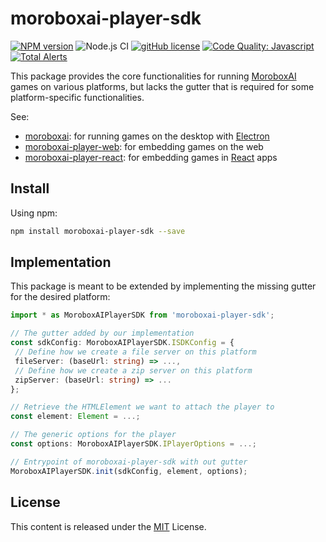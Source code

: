 # moroboxai-player-sdk

[![NPM version](https://img.shields.io/npm/v/moroboxai-player-sdk.svg)](https://www.npmjs.com/package/moroboxai-player-sdk)
![Node.js CI](https://github.com/moroboxai/moroboxai-player-sdk/workflows/Node.js%20CI/badge.svg)
[![gitHub license](https://img.shields.io/badge/license-MIT-blue.svg)](https://github.com/moroboxai/moroboxai-player-sdk/blob/master/LICENSE)
[![Code Quality: Javascript](https://img.shields.io/lgtm/grade/javascript/g/moroboxai/moroboxai-player-sdk.svg?logo=lgtm&logoWidth=18)](https://lgtm.com/projects/g/moroboxai/moroboxai-player-sdk/context:javascript)
[![Total Alerts](https://img.shields.io/lgtm/alerts/g/moroboxai/moroboxai-player-sdk.svg?logo=lgtm&logoWidth=18)](https://lgtm.com/projects/g/moroboxai/moroboxai-player-sdk/alerts)

This package provides the core functionalities for running [MoroboxAI](https://github.com/moroboxai) games on various platforms, but lacks the gutter that is required for some platform-specific functionalities.

See:
  * [moroboxai](https://github.com/moroboxai/moroboxai): for running games on the desktop with [Electron](https://www.electronjs.org/)
  * [moroboxai-player-web](https://github.com/moroboxai/moroboxai-player-web): for embedding games on the web
  * [moroboxai-player-react](https://github.com/moroboxai/moroboxai-player-react): for embedding games in [React](https://en.reactjs.org/) apps

## Install

Using npm:

```bash
npm install moroboxai-player-sdk --save
```

## Implementation

This package is meant to be extended by implementing the missing gutter for the desired platform:

```ts
import * as MoroboxAIPlayerSDK from 'moroboxai-player-sdk';

// The gutter added by our implementation
const sdkConfig: MoroboxAIPlayerSDK.ISDKConfig = {
 // Define how we create a file server on this platform
 fileServer: (baseUrl: string) => ...,
 // Define how we create a zip server on this platform
 zipServer: (baseUrl: string) => ...
};

// Retrieve the HTMLElement we want to attach the player to
const element: Element = ...;

// The generic options for the player
const options: MoroboxAIPlayerSDK.IPlayerOptions = ...;

// Entrypoint of moroboxai-player-sdk with out gutter
MoroboxAIPlayerSDK.init(sdkConfig, element, options);
```

## License

This content is released under the [MIT](http://opensource.org/licenses/MIT) License.
